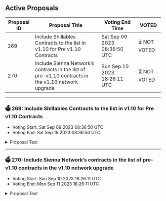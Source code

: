 ## Active Proposals

| Proposal ID | Proposal Title | Voting End Time | VOTED |
|-------------|----------------|-----------------|-------|
| 269 | Include Shillables Contracts to the list in v1.10 for Pre v1.10 Contracts | Sat Sep 09 2023 08:36:50 UTC | ⏳ NOT VOTED |
| 270 | Include Sienna Network’s contracts in the list of pre-v1.10 contracts in the v1.10 network upgrade | Sun Sep 10 2023 18:26:11 UTC | ⏳ NOT VOTED |

---

### 🗳 269: Include Shillables Contracts to the list in v1.10 for Pre v1.10 Contracts
- Voting Start: Sat Sep 09 2023 08:36:50 UTC
- Voting End: Sat Sep 16 2023 08:36:50 UTC

<details>
<summary>Proposal Text</summary>
 
#Include Shillables contracts in the list of pre v1.10 contracts in the v1.10 upgradenn## SummarynnThis is a signaling proposal by Shillables to append their contracts to the list of pre v1.10 contracts in the v1.10 upgrade. We missed the opportunity to be included in prop #262 and are asking kindly to be appended to the list. This will allow these contracts to be upgraded to the new version without having to create a new contract and have users manually migrate their state.nnIf approved, the v1.10 upgrade, tentatively scheduled for the 12th of September, 2023, will include the proposed hardcoded admins in its code.nn## DetailsnnDue to Cosmos SKD proposal length limit, the full list of contracts is available on [GitHub](https://github.com/wolfbytes4/shill-stake/blob/main/docs/hardcode-admins-on-v1.10.md).nn## Key TakeawaysnnThis proposal will allow the listed contracts to be upgraded to the new version without having to create a new contract or manually migrating user data. This will save time and effort for developers and make it easier for users to continue using the contracts after the v1.10 upgrade.nnThe Shillables team is seeking to upgrade all of their Shill Stake contracts to allow for multiple rewards to be given without impacting the users. The Wolf Pack PackBuilder is included to be able to fix a problem with the contract where new payment methods can not be added. SHILL is included in this list in case there are any key privacy updates.nn## RisksnnThe following is copied from proposal #262.nnThe main risk of this proposal is that hardcoded admins could be used to upgrade contracts to malicious code that could leak private data or steal funds. To mitigate this risk, hardcoded admins should be carefully chosen and the chain should be monitored for suspicious `MsgMigrateContract` transactions.nnNote: Hardcoded admins can only be changed or removed by a governance proposal and a subsequent chain upgrade.nnFor more info: [https://forum.scrt.network/t/an-update-on-the-contract-upgrade-feature/7012](https://forum.scrt.network/t/an-update-on-the-contract-upgrade-feature/7012)
</details>

---

### 🗳 270: Include Sienna Network’s contracts in the list of pre-v1.10 contracts in the v1.10 network upgrade
- Voting Start: Sun Sep 10 2023 18:26:11 UTC
- Voting End: Mon Sep 11 2023 18:26:11 UTC

<details>
<summary>Proposal Text</summary>
 
Sienna Network's contracts were inadvertently left out of Proposal #262 due to a misunderstanding. Following discussions with Assaf, Sienna Network intends to swiftly submit a proposal for the inclusion of all their contracts in the v1.10 Secret Network upgrade. nn Admin: Sienna DAO: secret1dxvjtjkws47ded5ce3wj9yvx0v6yanhtf8y6ul nn List of Contracts: To view the complete list of affected contracts, please refer to the following link: https://forum.scrt.network/t/include-sienna-networks-contracts-in-the-list-of-pre-v1-10-contracts-in-the-v1-10-network-upgrade/7091
</details>
